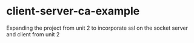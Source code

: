 # client-server-ca-example

Expanding the project from unit 2 to incorporate ssl  on the socket server and client from unit 2